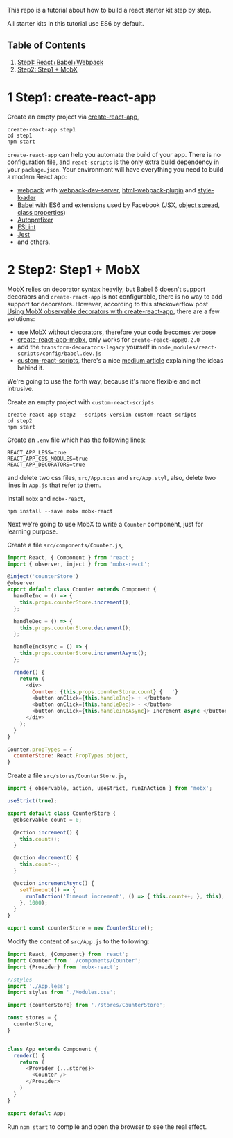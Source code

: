 This repo is a tutorial about how to build a react starter kit step by step.

All starter kits in this tutorial use ES6 by default.

Table of Contents
-----------------
1. [Step1: React+Babel+Webpack](#1-step1-create-react-app)
1. [Step2: Step1 + MobX](#2-step2-step1--mobx)


# 1 Step1: create-react-app

Create an empty project via [create-react-app](https://github.com/facebookincubator/create-react-app),

    create-react-app step1
    cd step1
    npm start
    

`create-react-app` can help you automate the build of your app. There is no configuration file, and `react-scripts` is the only extra build dependency in your `package.json`. Your environment will have everything you need to build a modern React app:

* [webpack](https://webpack.github.io/) with [webpack-dev-server](https://github.com/webpack/webpack-dev-server), [html-webpack-plugin](https://github.com/ampedandwired/html-webpack-plugin) and [style-loader](https://github.com/webpack/style-loader)
* [Babel](http://babeljs.io/) with ES6 and extensions used by Facebook (JSX, [object spread](https://github.com/sebmarkbage/ecmascript-rest-spread/commits/master), [class properties](https://github.com/jeffmo/es-class-public-fields))
* [Autoprefixer](https://github.com/postcss/autoprefixer)
* [ESLint](http://eslint.org/)
* [Jest](http://facebook.github.io/jest)
* and others.


# 2 Step2: Step1 + MobX

MobX relies on decorator syntax heavily, but Babel 6 doesn't support decoraors and `create-react-app` is not configurable, there is no way to add support for decorators. However, according to this stackoverflow post [Using MobX observable decorators with create-react-app](http://stackoverflow.com/questions/39262103/using-mobx-observable-decorators-with-create-react-app),  there are a few solutions:

* use MobX without decorators, therefore your code  becomes verbose
* [create-react-app-mobx](https://github.com/mobxjs/create-react-app-mobx/), only works for `create-react-app@0.2.0`
* add the `transform-decorators-legacy` yourself in `node_modules/react-scripts/config/babel.dev.js`
* [custom-react-scripts](https://github.com/kitze/create-react-app), there's a nice [medium article](https://medium.com/@kitze/configure-create-react-app-without-ejecting-d8450e96196a#.1m4snh6b0) explaining the ideas behind it.

We're going to use the forth way, because it's more flexible and not intrusive.

Create an empty project with `custom-react-scripts`

    create-react-app step2 --scripts-version custom-react-scripts
    cd step2
    npm start

Create an `.env` file which has the following lines:

    REACT_APP_LESS=true
    REACT_APP_CSS_MODULES=true
    REACT_APP_DECORATORS=true


and delete two css files, `src/App.scss` and `src/App.styl`, also, delete two lines in `App.js` that refer to them.


Install `mobx` and `mobx-react`,

    npm install --save mobx mobx-react

Next we're going to use MobX to write a `Counter` component, just for learning purpose.

Create a file `src/components/Counter.js`,

```javascript
import React, { Component } from 'react';
import { observer, inject } from 'mobx-react';

@inject('counterStore')
@observer
export default class Counter extends Component {
  handleInc = () => {
    this.props.counterStore.increment();
  };

  handleDec = () => {
    this.props.counterStore.decrement(); 
  };

  handleIncAsync = () => {
    this.props.counterStore.incrementAsync();
  };

  render() {
    return (
      <div>
        Counter: {this.props.counterStore.count} {'  '}
        <button onClick={this.handleInc}> + </button>
        <button onClick={this.handleDec}> - </button>
        <button onClick={this.handleIncAsync}> Increment async </button>
      </div>
    );
  }
}

Counter.propTypes = {
  counterStore: React.PropTypes.object,
}
```

Create a file `src/stores/CounterStore.js`,

```javascript
import { observable, action, useStrict, runInAction } from 'mobx';

useStrict(true);

export default class CounterStore {
  @observable count = 0;

  @action increment() {
    this.count++;
  }

  @action decrement() {
    this.count--;
  }

  @action incrementAsync() {
    setTimeout(() => {
      runInAction('Timeout increment', () => { this.count++; }, this);
    }, 1000);
  }
}

export const counterStore = new CounterStore();
```

Modify the content of `src/App.js` to the following:

```javascript
import React, {Component} from 'react';
import Counter from './components/Counter';
import {Provider} from 'mobx-react';

//styles
import './App.less';
import styles from './Modules.css';

import {counterStore} from './stores/CounterStore';

const stores = {
  counterStore,
}


class App extends Component {
  render() {
    return (
      <Provider {...stores}>
        <Counter />
      </Provider>
    )
  }
}

export default App;
```

Run `npm start` to compile and open the browser to see the real effect.

